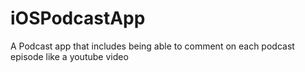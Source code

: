 # iOSPodcastApp
A Podcast app that includes being able to comment on each podcast episode like a youtube video
